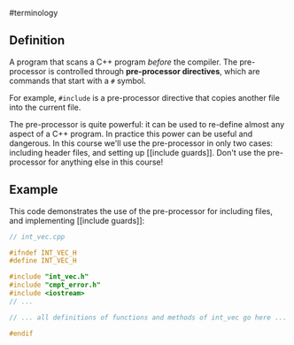 #terminology

## Definition
A program that scans a C++ program *before* the compiler. The pre-processor is controlled through **pre-processor directives**, which are commands that start with a `#` symbol.

For example, `#include` is a pre-processor directive that copies another file into the current file.

The pre-processor is quite powerful: it can be used to re-define almost any aspect of a C++ program. In practice this power can be useful and dangerous. In this course we'll use the pre-processor in only two cases: including header files, and setting up [[include guards]]. Don't use the pre-processor for anything else in this course!

## Example
This code demonstrates the use of the pre-processor for including files, and implementing [[include guards]]:

```cpp
// int_vec.cpp

#ifndef INT_VEC_H
#define INT_VEC_H

#include "int_vec.h"
#include "cmpt_error.h"
#include <iostream>
// ...

// ... all definitions of functions and methods of int_vec go here ...

#endif
```
